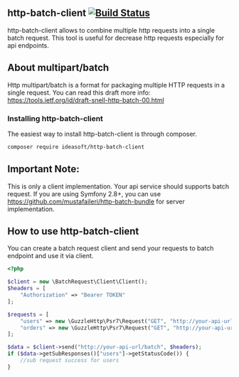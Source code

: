 ## http-batch-client [![Build Status](https://travis-ci.org/mustafaileri/http-batch-client.svg?branch=master)](https://travis-ci.org/mustafaileri/http-batch-client)
http-batch-client allows to combine multiple http requests into a single batch request.
This tool is useful for decrease http requests especially for api endpoints.
## About multipart/batch
Http multipart/batch is a format for packaging multiple HTTP requests in a single request. You can read this draft more info: https://tools.ietf.org/id/draft-snell-http-batch-00.html

### Installing http-batch-client
The easiest way to install http-batch-client is through composer.
```bash
composer require ideasoft/http-batch-client
```

## Important Note:
This is only a client implementation. Your api service should supports batch request.
If you are using Symfony 2.8+, you can use https://github.com/mustafaileri/http-batch-bundle for server implementation.
## How to use http-batch-client
You can create a batch request client and send your requests to batch endpoint and use it via client.
```php
<?php

$client = new \BatchRequest\Client\Client();
$headers = [
    "Authorization" => "Bearer TOKEN"
];

$requests = [
    "users" => new \GuzzleHttp\Psr7\Request("GET", "http://your-api-url/users", ["Authorization" => "Bearer TOKEN"]),
    "orders" => new \GuzzleHttp\Psr7\Request("GET", "http://your-api-url/orders", ["Authorization" => "Bearer TOKEN"])
];

$data = $client->send("http://your-api-url/batch", $headers);
if ($data->getSubResponses()["users"]->getStatusCode()) {
    //sub request success for users 
}

